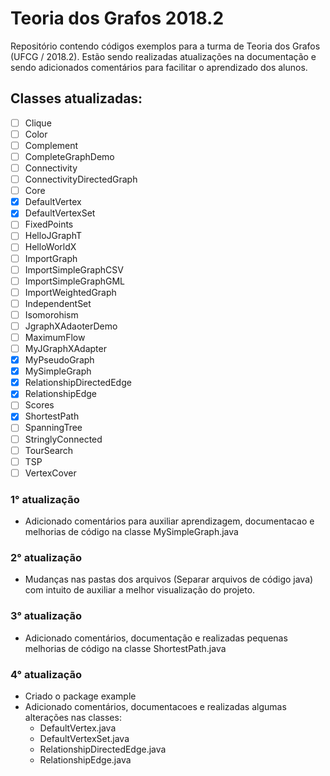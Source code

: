 # Teoria dos Grafos 2018.2
Repositório contendo códigos exemplos para a turma de Teoria dos Grafos (UFCG / 2018.2). Estão sendo realizadas atualizações na documentação e sendo adicionados comentários para facilitar o aprendizado dos alunos.

## Classes atualizadas:

- [ ] Clique
- [ ] Color
- [ ] Complement
- [ ] CompleteGraphDemo
- [ ] Connectivity
- [ ] ConnectivityDirectedGraph
- [ ] Core
- [x] DefaultVertex
- [x] DefaultVertexSet
- [ ] FixedPoints
- [ ] HelloJGraphT
- [ ] HelloWorldX
- [ ] ImportGraph
- [ ] ImportSimpleGraphCSV
- [ ] ImportSimpleGraphGML
- [ ] ImportWeightedGraph
- [ ] IndependentSet
- [ ] Isomorohism
- [ ] JgraphXAdaoterDemo
- [ ] MaximumFlow
- [ ] MyJGraphXAdapter
- [x] MyPseudoGraph
- [x] MySimpleGraph
- [x] RelationshipDirectedEdge
- [x] RelationshipEdge
- [ ] Scores
- [x] ShortestPath
- [ ] SpanningTree
- [ ] StringlyConnected
- [ ] TourSearch
- [ ] TSP
- [ ] VertexCover

### 1° atualização

* Adicionado comentários para auxiliar aprendizagem, documentacao e melhorias de código na classe MySimpleGraph.java

### 2° atualização

* Mudanças nas pastas dos arquivos (Separar arquivos de código java) com intuito de auxiliar a melhor visualização do projeto.


### 3° atualização

* Adicionado comentários, documentação e realizadas pequenas melhorias de código na classe ShortestPath.java

### 4° atualização

* Criado o package example
* Adicionado comentários, documentacoes e realizadas algumas alterações nas classes:
  * DefaultVertex.java
  * DefaultVertexSet.java
  * RelationshipDirectedEdge.java
  * RelationshipEdge.java
